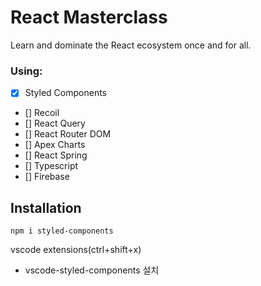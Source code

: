 # React Masterclass

Learn and dominate the React ecosystem once and for all.

### Using:
- [x] Styled Components
- [] Recoil
- [] React Query
- [] React Router DOM
- [] Apex Charts
- [] React Spring
- [] Typescript
- [] Firebase

## Installation

```node
npm i styled-components
```
vscode extensions(ctrl+shift+x) 
- vscode-styled-components 설치 